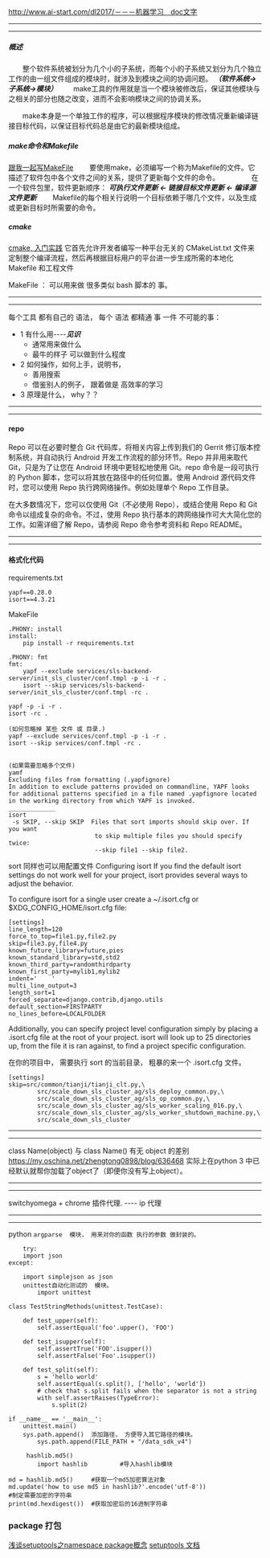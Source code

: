 ﻿http://www.ai-start.com/dl2017/－－－机器学习　doc文字

****
****
##### 概述
　　整个软件系统被划分为几个小的子系统，而每个小的子系统又划分为几个独立工作的由一组文件组成的模块时，就涉及到模块之间的协调问题。 
***（软件系统->子系统->模块）***
　　make工具的作用就是当一个模块被修改后，保证其他模块与之相关的部分也随之改变，进而不会影响模块之间的协调关系。

　　make本身是一个单独工作的程序，可以根据程序模块的修改情况重新编译链接目标代码，以保证目标代码总是由它的最新模块组成。

##### make命令和Makefile
[跟我一起写MakeFile](https://seisman.github.io/how-to-write-makefile/rules.html)
　　要使用make，必须编写一个称为Makefile的文件。它描述了软件包中各个文件之间的关系，提供了更新每个文件的命令。 
　　 
　　在一个软件包里，软件更新顺序： 
***可执行文件更新 <- 链接目标文件更新 <- 编译源文件更新***
　　Makefile的每个相关行说明一个目标依赖于哪几个文件，以及生成或更新目标时所需要的命令。 


##### cmake
[cmake, 入门实践](https://www.hahack.com/codes/cmake/)
它首先允许开发者编写一种平台无关的 CMakeList.txt 文件来定制整个编译流程，然后再根据目标用户的平台进一步生成所需的本地化 Makefile 和工程文件


MakeFile   ： 可以用来做 很多类似 bash 脚本的 事。




****
****

每个工具 都有自己的 语法，  每个 语法 都精通 事  一件 不可能的事：  
* 1 有什么用----***见识***
	* 通常用来做什么
	* 最牛的样子 可以做到什么程度
* 2 如何操作，如何上手，说明书， 
	* 善用搜索
	* 借鉴别人的例子， 跟着做是 高效率的学习
* 3 原理是什么， why？？ 
****
****
#### repo
Repo 可以在必要时整合 Git 代码库，将相关内容上传到我们的 Gerrit 修订版本控制系统，并自动执行 Android 开发工作流程的部分环节。Repo 并非用来取代 Git，只是为了让您在 Android 环境中更轻松地使用 Git。repo 命令是一段可执行的 Python 脚本，您可以将其放在路径中的任何位置。使用 Android 源代码文件时，您可以使用 Repo 执行跨网络操作。例如处理单个 Repo 工作目录。

在大多数情况下，您可以仅使用 Git（不必使用 Repo），或结合使用 Repo 和 Git 命令以组成复杂的命令。不过，使用 Repo 执行基本的跨网络操作可大大简化您的工作。如需详细了解 Repo，请参阅 Repo 命令参考资料和 Repo README。
***
***
#### 格式化代码
requirements.txt
```
yapf==0.28.0
isort==4.3.21
```
MakeFile
```
.PHONY: install
install:
	pip install -r requirements.txt

.PHONY: fmt
fmt:
	yapf --exclude services/sls-backend-server/init_sls_cluster/conf.tmpl -p -i -r .
	isort --skip services/sls-backend-server/init_sls_cluster/conf.tmpl -rc .
```
```
yapf -p -i -r .
isort -rc .    

(如何忽略掉 某些 文件 或 目录.)
yapf --exclude services/conf.tmpl -p -i -r .
isort --skip services/conf.tmpl -rc .


(如果需要忽略多个文件)
yamf
Excluding files from formatting (.yapfignore)
In addition to exclude patterns provided on commandline, YAPF looks for additional patterns specified in a file named .yapfignore located in the working directory from which YAPF is invoked.
_____________
isort 
 -s SKIP, --skip SKIP  Files that sort imports should skip over. If you want
                        to skip multiple files you should specify twice:
                        --skip file1 --skip file2.
```
sort 同样也可以用配置文件
Configuring isort
If you find the default isort settings do not work well for your project, isort provides several ways to adjust the behavior.

To configure isort for a single user create a ~/.isort.cfg or $XDG_CONFIG_HOME/isort.cfg file:
```
[settings]
line_length=120
force_to_top=file1.py,file2.py
skip=file3.py,file4.py
known_future_library=future,pies
known_standard_library=std,std2
known_third_party=randomthirdparty
known_first_party=mylib1,mylib2
indent='    '
multi_line_output=3
length_sort=1
forced_separate=django.contrib,django.utils
default_section=FIRSTPARTY
no_lines_before=LOCALFOLDER
```

Additionally, you can specify project level configuration simply by placing a .isort.cfg file at the root of your project. isort will look up to 25 directories up, from the file it is ran against, to find a project specific configuration.

在你的项目中， 需要执行 sort 的当前目录， 粗暴的来一个 .isort.cfg 文件。
```
[settings]
skip=src/common/tianji/tianji_clt.py,\
        src/scale_down_sls_cluster_ag/sls_deploy_common.py,\
        src/scale_down_sls_cluster_ag/sls_op_common.py,\
        src/scale_down_sls_cluster_ag/sls_worker_scaling_016.py,\
        src/scale_down_sls_cluster_ag/sls_worker_shutdown_machine.py,\
        src/scale_down_sls_cluster
```
***
***
class Name(object)  与 class Name()   有无 object 的差别
	https://my.oschina.net/zhengtong0898/blog/636468
	实际上在python 3 中已经默认就帮你加载了object了（即便你没有写上object）。
****
****
switchyomega  + chrome 插件代理.    ---- ip 代理
***
***
python
	`argparse  模块， 用来对你的函数 执行的参数 做封装的。 `
```
	try:
    import json
except:
```
```
    import simplejson as json
	unittest自动化测试的  模块。
		import unittest

class TestStringMethods(unittest.TestCase):

    def test_upper(self):
        self.assertEqual('foo'.upper(), 'FOO')

    def test_isupper(self):
        self.assertTrue('FOO'.isupper())
        self.assertFalse('Foo'.isupper())

    def test_split(self):
        s = 'hello world'
        self.assertEqual(s.split(), ['hello', 'world'])
        # check that s.split fails when the separator is not a string
        with self.assertRaises(TypeError):
            s.split(2)

if __name__ == '__main__':
    unittest.main()
	sys.path.append()  添加路径， 方便导入其它路径的模块。
		sys.path.append(FILE_PATH + "/data_sdk_v4")
```
```
	 hashlib.md5()
		import hashlib         #导入hashlib模块

md = hashlib.md5()     #获取一个md5加密算法对象
md.update('how to use md5 in hashlib?'.encode('utf-8'))                   #制定需要加密的字符串
print(md.hexdigest())  #获取加密后的16进制字符串
```
### package 打包
[浅谈setuptools之namespace package概念](https://blog.csdn.net/eliz_jack/article/details/51812492)
[setuptools 文档](https://setuptools.readthedocs.io/en/latest/setuptools.html?highlight=namespace#namespace-packages)

